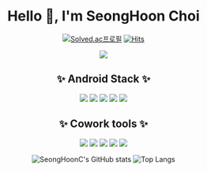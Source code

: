 <!--
**SeongHoonC/SeongHoonC** is a ✨ _special_ ✨ repository because its `README.md` (this file) appears on your GitHub profile.

Here are some ideas to get you started:
-->

<div align="center">
 
 # Hello 👋, I'm SeongHoon Choi 
   
 [![Solved.ac프로필](http://mazassumnida.wtf/api/mini/generate_badge?boj=vrexpert2302)](https://solved.ac/vrexpert2302)
 [![Hits](https://hits.seeyoufarm.com/api/count/incr/badge.svg?url=https://github.com/SeongHoonC&count_bg=%2321B573&title_bg=%23A5CD39&icon=android.svg&icon_color=%23E7E7E7&title=hits&edge_flat=false)](https://hits.seeyoufarm.com)
 
 <img src="https://gifdb.com/images/high/zootopia-nick-and-judy-fast-selfie-5zfd7ouw7ud9yov4.webp"/>
 
  <br/>

 ## ✨ Android Stack ✨
 
<div>
   <img src="https://img.shields.io/badge/Android%20Studio-3DDC84.svg?style=flat-square&logo=android-studio&logoColor=white"/>
   <img src="https://img.shields.io/badge/JetPack-4285F4?style=flat-square&logo=Jetpack Compose&logoColor=white">
   <img src="https://img.shields.io/badge/Kotlin-0095D5?style=flat-square&logo=Kotlin&logoColor=white"/>
   <img src="https://img.shields.io/badge/Java-0094F5?style=flat-square&logo=OpenJDK&logoColor=white"/>
   <img src="https://img.shields.io/badge/Firebase-FFCA28?style=flat-square&logo=Firebase&logoColor=white"/><br/>
</div>

## ✨ Cowork tools ✨

<div>
<img src="https://img.shields.io/badge/GitHub-181717?style=flat-square&logo=GitHub&logoColor=white"/>
 <img src="https://img.shields.io/badge/Notion-%23000000.svg?style=flat-square&logo=notion&logoColor=white"/>
 <img src="https://img.shields.io/badge/Figma-F24E1E?style=flat-square&logo=Figma&logoColor=white"/>
<img src="https://img.shields.io/badge/Postman-FF6C37?style=flat-square&logo=Postman&logoColor=white"/>
<img src="https://img.shields.io/badge/Starbucks-#006241?style=flat-square&logo=Starbuck&logoColor=white"/><br/>

</div>
 
![SeongHoonC's GitHub stats](https://github-readme-stats.vercel.app/api?username=SeongHoonC&show_icons=true&theme=tokyonight)
![Top Langs](https://github-readme-stats.vercel.app/api/top-langs/?username=SeongHoonC&layout=compact&theme=tokyonight)
</div>

